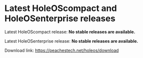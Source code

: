 #   Latest HoleOScompact and HoleOSenterprise releases

Latest HoleOScompact release: **No stable releases are available.**

Latest HoleOSenterprise release: **No stable releases are available.**

Download link: https://peachestech.net/holeos/download

